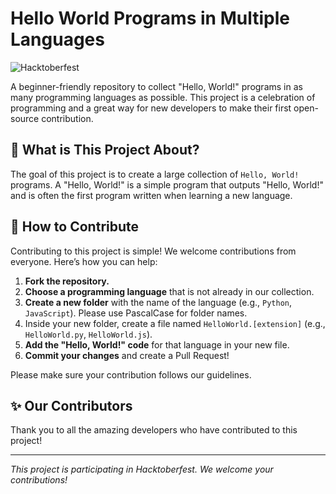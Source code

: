 # Hello World Programs in Multiple Languages

![Hacktoberfest](https://img.shields.io/badge/Hacktoberfest-2023-blueviolet)

A beginner-friendly repository to collect "Hello, World!" programs in as many programming languages as possible. This project is a celebration of programming and a great way for new developers to make their first open-source contribution.

## 🚀 What is This Project About?

The goal of this project is to create a large collection of `Hello, World!` programs. A "Hello, World!" is a simple program that outputs "Hello, World!" and is often the first program written when learning a new language.

## 🤔 How to Contribute

Contributing to this project is simple! We welcome contributions from everyone. Here’s how you can help:

1.  **Fork the repository.**
2.  **Choose a programming language** that is not already in our collection.
3.  **Create a new folder** with the name of the language (e.g., `Python`, `JavaScript`). Please use PascalCase for folder names.
4.  Inside your new folder, create a file named `HelloWorld.[extension]` (e.g., `HelloWorld.py`, `HelloWorld.js`).
5.  **Add the "Hello, World!" code** for that language in your new file.
6.  **Commit your changes** and create a Pull Request!

Please make sure your contribution follows our guidelines.

## ✨ Our Contributors

Thank you to all the amazing developers who have contributed to this project!

---

*This project is participating in Hacktoberfest. We welcome your contributions!*